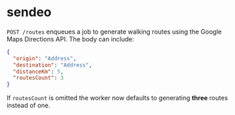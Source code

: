 # sendeo

`POST /routes` enqueues a job to generate walking routes using the Google Maps
Directions API. The body can include:

```json
{
  "origin": "Address",
  "destination": "Address",
  "distanceKm": 5,
  "routesCount": 3
}
```

If `routesCount` is omitted the worker now defaults to generating **three**
routes instead of one.
